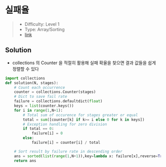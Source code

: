# 실패율

> - Difficulty: Level 1
> - Type: Array/Sorting
> - [link](https://programmers.co.kr/learn/courses/30/lessons/42889)

## Solution

- collections 의 Counter 을 적절히 활용해 실패 확율을 찾으면 결과 값들을 쉽게 정렬할 수 있다

```python
import collections
def solution(N, stages):
    # Count each occurrence
    counter = collections.Counter(stages)
    # Dict to save fail rate
    failure = collections.defaultdict(float)
    keys = list(counter.keys())
    for i in range(1,N+1):
        # Total sum of occurence for stages greater or equal
        total = sum([counter[k] if k>= i else 0 for k in keys])
        # Exception handling for zero division
        if total == 0:
            failure[i] = 0
        else:
            failure[i] = counter[i] / total

    # Sort result by failure rate in descending order
    ans = sorted(list(range(1,N+1)),key=lambda x: failure[x],reverse=True)
    return ans

```
